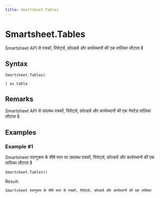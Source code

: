 ```yaml
---
title: Smartsheet.Tables
---
```


# Smartsheet.Tables


Smartsheet API से पत्रकों, रिपोर्ट्स, फ़ोल्डर्स और कार्यस्थानों की एक तालिका लौटाता है


## Syntax

```powerquery
Smartsheet.Tables(

) as table
```


## Remarks

Smartsheet API से उपलब्ध पत्रकों, रिपोर्ट्स, फ़ोल्डर्स और कार्यस्थानों की एक नेस्टेड तालिका लौटाता है.


## Examples

### Example #1 
Smartsheet पदानुक्रम के शीर्ष स्तर पर उपलब्ध पत्रकों, रिपोर्ट्स, फ़ोल्डर्स और कार्यस्थानों की एक तालिका लौटाता है
```powerquery
Smartsheet.Tables()
```

Result: 
```powerquery
Smartsheet पदानुक्रम के शीर्ष स्तर से पत्रकों, रिपोर्ट्स, फ़ोल्डर्स और कार्यस्थानों की एक तालिका
```



